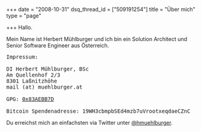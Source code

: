 +++
date = "2008-10-31"
dsq_thread_id = ["509191254"]
title = "Über mich"
type = "page"

+++
Hallo. 

Mein Name ist Herbert M&uuml;hlburger und ich bin ein Solution Architect und Senior Software Engineer aus &Ouml;sterreich.

<pre>
Impressum:

DI Herbert M&uuml;hlburger, BSc
Am Quellenhof 2/3
8301 Laßnitzh&ouml;he
mail (at) muehlburger.at

GPG: <a href="http://pgp.mit.edu:11371/pks/lookup?search=0x83AEBB7D&op=index">0x83AEBB7D</a>

Bitcoin Spendenadresse: 19WH3cbmpbSEd4mzb7uVrootxeqdaeCZnC
</pre>

Du erreichst mich an einfachsten via Twitter unter [@hmuehlburger][1].

 [1]: http://twitter.com/hmuehlburger "http://www.twitter.com/hmuehlburger"